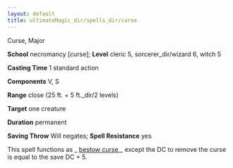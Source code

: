 ```yaml
---
layout: default
title: ultimateMagic_dir/spells_dir/curse
---
```

Curse, Major

**School** necromancy [curse]; **Level** cleric 5, sorcerer_dir/wizard 6, witch 5

**Casting Time** 1 standard action

**Components** V, S

**Range** close (25 ft. + 5 ft._dir/2 levels)

**Target** one creature

**Duration** permanent

**Saving Throw** Will negates; **Spell Resistance** yes

This spell functions as _ [bestow curse](spells_dir/bestowCurse#_bestow-curse)_, except the DC to remove the curse is equal to the save DC + 5.


